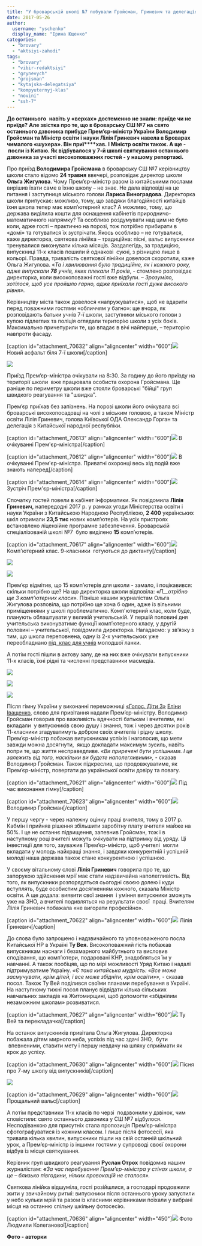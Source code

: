 ```yaml
---
title: "У броварській школі №7 побували Гройсман, Гриневич та делегація із Китаю - ФОТО"
date: 2017-05-26
author: 
  username: "yschenko"
  display_name: "Ірина Ющенко"
categories: 
  - "brovary"
  - "aktsiyi-zahodi"
tags: 
  - "brovary"
  - "vibir-redaktsiyi"
  - "grynevych"
  - "grojsman"
  - "kytajska-delegatsiya"
  - "kompyuternyj-klas"
  - "novini"
  - "ssh-7"
---
```


**До останнього**  **нав****і****ть у «верхах»** **достеменно** **не знали: при****ї****де чи не при****ї****де?** **Але звістка про те, що в броварську СШ №7 на свято останнього дзвоника прибуде Прем’єр-міністр України Володимир Гройсман та Міністр освіти і науки Лілія Гриневич навела в Броварах чималого «шухера». Він п****ри****ї****хав.** **І Міністр освіти також. А ще -  посли із Китаю. Як відбувалося у 7-й школі святкування останнього дзвоника за участі високоповажних гостей - у нашому репортажі.**

Про приїзд **Володимира Гройсмана** в броварську СШ №7 керівництву школи стало відомо **24 травня** ввечері, розповідає директор школи **Ольга Жигулова**. Чому Прем’єр-міністр разом із китайськими послами вирішив їхати саме в їхню школу – не знає. Не дала відповіді на це питання і заступниця міського голови **Лариса Виноградова**. Директорка школи припускає: можливо, тому, що завдяки благодійності китайців їхня школа тепер має комп’ютерний клас? А можливо, тому, що держава виділила кошти для оснащення кабінетів природничо-математичного напрямку? Та особливо роздумувати над цим не було коли, адже гості – практично на порозі, тож потрібно прибирати в «домі» та готуватися їх зустрічати. Якось особливо – не готувалися, каже директорка, святкова лінійка – традиційна: пісні, вальс випускники тренувалися виконувати кілька місяців. Заздалегідь, за традицією, випускниці 11-х класів пошили й однакові  сукні, з різницею лише в кольорі. Правда, тривалість святкової лінійки довелося скоротили, каже Ольга Жигулова. «_Та і хвилювання було традиційне, як і кожного року, адже випускали **78** учнів, яких плекали 11 років_, - стомлено розповідає директорка, коли високоповажні гості вже відбули. – _Зрозуміло, хотілося, щоб усе пройшло гарно, адже приїхали гості дуже високого рівня»._

Керівництву міста також довелося «напружуватися», щоб не вдарити перед поважними гостями «обличчям у багно»: ще вчора, як розповідають батьки учнів 7-ї школи, заступники міського голови з купою підлеглих та поліція оглядали територію школи з усіх боків. Максимально причепурили те, що впадає в вічі найперше, – територію навпроти фасаду.

\[caption id="attachment\_70632" align="aligncenter" width="600"\][![](https://mpz.brovary.org/wp-content/uploads/2017/05/24.jpg)](https://mpz.brovary.org/wp-content/uploads/2017/05/24.jpg) Новий асфальт біля 7-ї школи\[/caption\]

[![](https://mpz.brovary.org/wp-content/uploads/2017/05/25.jpg)](https://mpz.brovary.org/wp-content/uploads/2017/05/25.jpg)

Приїзд Прем’єр-міністра очікували на 8:30. За годину до його приїзду на території школи  вже працювала особиста охорона Гройсмана. Ще раніше по периметру школи вже стояли броварські "бійці" груп швидкого реагування та "швидка".

Прем’єр приїхав без запізнень. На порозі школи його очікувала всі броварські високопосадовці на чолі з міським головою, а також Міністр освіти Лілія Гриневич, голова Київської ОДА Олександр Горган та делегація з Китайської народної республіки.

\[caption id="attachment\_70613" align="aligncenter" width="600"\][![](https://mpz.brovary.org/wp-content/uploads/2017/05/3-2.jpg)](https://mpz.brovary.org/wp-content/uploads/2017/05/3-2.jpg) В очікуванні Прем'єр-міністра\[/caption\]

\[caption id="attachment\_70612" align="aligncenter" width="600"\][![](https://mpz.brovary.org/wp-content/uploads/2017/05/2-3.jpg)](https://mpz.brovary.org/wp-content/uploads/2017/05/2-3.jpg) В очікуванні Прем'єр-міністра. Приватні охоронці весь хід подій вже знають наперед\[/caption\]

\[caption id="attachment\_70614" align="aligncenter" width="600"\][![](https://mpz.brovary.org/wp-content/uploads/2017/05/4-3.jpg)](https://mpz.brovary.org/wp-content/uploads/2017/05/4-3.jpg) Зустріч Прем'єр-міністра\[/caption\]

Спочатку гостей повели в кабінет інформатики. Як повідомила **Лілія Гриневич,** напередодні 2017 р. у рамках угоди Міністерства освіти і науки України з Китайською Народною Республікою, **2 400** українських шкіл отримали **23,5** **тис** нових комп’ютерів. На усіх пристроях встановлено ліцензійне програмне забезпечення. Броварській спеціалізованій школі №7  було виділено **15** комп’ютерів.

\[caption id="attachment\_70617" align="aligncenter" width="600"\][![](https://mpz.brovary.org/wp-content/uploads/2017/05/7-3.jpg)](https://mpz.brovary.org/wp-content/uploads/2017/05/7-3.jpg) Комп'ютерний клас. 9-класники  готуються до диктанту\[/caption\]

[![](https://mpz.brovary.org/wp-content/uploads/2017/05/6-3.jpg)](https://mpz.brovary.org/wp-content/uploads/2017/05/6-3.jpg)

[![](https://mpz.brovary.org/wp-content/uploads/2017/05/5-3.jpg)](https://mpz.brovary.org/wp-content/uploads/2017/05/5-3.jpg)

Прем’єр відмітив, що 15 комп’ютерів для школи - замало, і поцікавився: скільки потрібно ще? На що директорка школи відповіла: _«П__отрібно ще 3 комп’ютерних класи»._ Пізніше нашим журналістам Ольга Жигулова розповіла, що потрібно ще хоча б один, адже із вільними приміщеннями у школі проблематично. Комп'ютерний клас, коли буде, планують облаштувати у великій учительській. У першій половині дня учительська виконуватиме функції комп’ютерного класу, у другій половині – учительської, повідомила директорка. Нагадаємо: у зв’язку з тим, що школа переповнена, одну із 2-х учительських уже переобладнано [під  клас для учнів](https://mpz.brovary.org/brovarska-shkola-7-rukavychka-bez-prava-na-majbutnye/) молодшої ланки.

А потім гості пішли в актову залу, де на них вже очікували випускники 11-х класів, їхні рідні та численні представники масмедіа.

[![](https://mpz.brovary.org/wp-content/uploads/2017/05/8-3.jpg)](https://mpz.brovary.org/wp-content/uploads/2017/05/8-3.jpg)

[![](https://mpz.brovary.org/wp-content/uploads/2017/05/9-3.jpg)](https://mpz.brovary.org/wp-content/uploads/2017/05/9-3.jpg)

[![](https://mpz.brovary.org/wp-content/uploads/2017/05/15-2.jpg)](https://mpz.brovary.org/wp-content/uploads/2017/05/15-2.jpg)

Після гімну України у виконанні переможниці [«Голос. Діти 3»](https://mpz.brovary.org/u-vokalnomu-talant-shou-golos-dity-3-peremogla-brovarchanka-elina-ivashhenko-video/) [Еліни Іващенко](https://mpz.brovary.org/brovarchanka-elina-ivashhenko-na-golos-dity-u-mene-ye-shans-buty-u-finali/), слово для привітання надали Прем’єр-міністру. Володимир Гройсман говорив про важливість вдячності батькам і вчителям, які вкладали  у випускників свою душу і знання, тож і через десятки років 11-класники згадуватимуть добром своїх вчителів і рідну школу. Прем’єр-міністр побажав випускникам успіхів і наголосив, що мети завжди можна досягнути,  якщо докладати максимум зусиль, навіть попри те, що життя несправедливе. «_Ви приречені бути успішними. І це залежить від того, наскільки ви будете наполегливими»,_ \- сказав Володимир Гройсман. Також підкреслив, що продовжуватиме, як Прем’єр-міністр, повертати до української освіти довіру та повагу.

\[caption id="attachment\_70621" align="aligncenter" width="600"\][![](https://mpz.brovary.org/wp-content/uploads/2017/05/11-4.jpg)](https://mpz.brovary.org/wp-content/uploads/2017/05/11-4.jpg) Під час виконання гімну\[/caption\]

\[caption id="attachment\_70623" align="aligncenter" width="600"\][![](https://mpz.brovary.org/wp-content/uploads/2017/05/14-2.jpg)](https://mpz.brovary.org/wp-content/uploads/2017/05/14-2.jpg) Володимир Гройсман\[/caption\]

У першу чергу - через належну оцінку праці вчителя, тому в 2017 р. Кабмін і прийняв рішення збільшити заробітну плату вчителя майже на 50%. І це не останнє підвищення, запевнив Гройсман, тож і в наступному році вчителі можуть очікувати на підтримку від уряду. Ці інвестиції для того, зауважив Прем’єр-міністр, щоб учителі  могли вкладати у молодь найкращі знання, і завдяки конкурентній і успішній молоді наша держава також стане конкурентною і успішною.

У своєму вітальному слові **Лілія Гриневич** говорила про те, що запорукою здійснення мрії має стати надзвичайна наполегливість. Від того, як випускники розпорядяться сьогодні своєю долею і куди вступлять, буде особистим досягненням кожного, сказала Міністр освіти. А ще додала: виявити свої знання  і уміння випускники зможуть уже на ЗНО, а вчителі подивляться на результати своєї  праці. Вчителям Лілія Гриневич побажала «не вигорати професійно».

\[caption id="attachment\_70622" align="aligncenter" width="600"\][![](https://mpz.brovary.org/wp-content/uploads/2017/05/13-4.jpg)](https://mpz.brovary.org/wp-content/uploads/2017/05/13-4.jpg) Лілія Гриневич\[/caption\]

До слова було запрошено і надзвичайного та уповноваженого посла Китайської НР в Україні **Ту Вея.** Високоповажний гість побажав випускникам наснаги і безхмарного майбутнього та висловив сподівання, що комп’ютери, подаровані КНР, знадобляться їм у навчанні. А також пообіцяв, що по мірі можливості Уряд Китаю і надалі підтримуватиме Україну. _«Є така китайська мудрість:_ «_Все може засмучувати, крім дітей, і все може збідніти, крім освіти»»,_ - сказав посол. Також Ту Вей поділився своїми планами перебування в Україні. На наступному тижні посол планує відвідати кілька сільських навчальних закладів на Житомирщині, щоб допомогти «збіднілим незаможним школам» розвиватися.

\[caption id="attachment\_70627" align="aligncenter" width="600"\][![](https://mpz.brovary.org/wp-content/uploads/2017/05/18-1.jpg)](https://mpz.brovary.org/wp-content/uploads/2017/05/18-1.jpg) Ту Вей та перекладачка\[/caption\]

На останок випускників привітала Ольга Жигулова. Директорка побажала дітям мирного неба, успіхів під час здачі ЗНО,  бути  впевненими, ставити мету і першу невдачу на шляху сприймати як крок до успіху.

\[caption id="attachment\_70630" align="aligncenter" width="600"\][![](https://mpz.brovary.org/wp-content/uploads/2017/05/21.jpg)](https://mpz.brovary.org/wp-content/uploads/2017/05/21.jpg) Пісня про 7-му школу від випускників\[/caption\]

[![](https://mpz.brovary.org/wp-content/uploads/2017/05/19-1.jpg)](https://mpz.brovary.org/wp-content/uploads/2017/05/19-1.jpg)

\[caption id="attachment\_70629" align="aligncenter" width="600"\][![](https://mpz.brovary.org/wp-content/uploads/2017/05/20-1.jpg)](https://mpz.brovary.org/wp-content/uploads/2017/05/20-1.jpg) Прощальний вальс\[/caption\]

А потім представники 11-х класів по черзі  подзвонили у дзвінок, чим сповістили: свято останнього дзвоника у СШ №7 відбулося. Несподіванкою для присутніх стала пропозиція Прем’єр-міністра сфотографуватися із кожним класом. І лише після фотосесії, яка тривала кілька хвилин, випускники пішли на свій останній шкільний урок, а Прем’єр-міністр із іншими гостями у супроводі своєї охорони відбув із місця святкування.

Керівник груп швидкого реагування **Руслан Отрох** повідомив нашим журналістам: **_«_**_За час перебування Прем’єр-міністра у стінах школи, а це – близько півгодини, ніяких провокацій не сталося»._

Святкова лінійка відшуміла, гості розійшлися, а господарі продовжили жити у звичайному ритмі: випускники після останнього уроку запустили у небо кульки мрій та разом із класними керівниками поїхали у вибрані місця на останню спільну шкільну фотосесію.

\[caption id="attachment\_70636" align="aligncenter" width="450"\][![](https://mpz.brovary.org/wp-content/uploads/2017/05/Lyudmyla-Koleganova.jpg)](https://mpz.brovary.org/wp-content/uploads/2017/05/Lyudmyla-Koleganova.jpg) Фото Людмили Колеганової\[/caption\]

**Фото - авторки**
